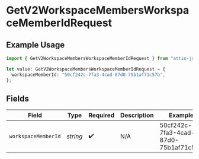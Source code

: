 # GetV2WorkspaceMembersWorkspaceMemberIdRequest

## Example Usage

```typescript
import { GetV2WorkspaceMembersWorkspaceMemberIdRequest } from "attio-js/models/operations";

let value: GetV2WorkspaceMembersWorkspaceMemberIdRequest = {
  workspaceMemberId: "50cf242c-7fa3-4cad-87d0-75b1af71c57b",
};
```

## Fields

| Field                                | Type                                 | Required                             | Description                          | Example                              |
| ------------------------------------ | ------------------------------------ | ------------------------------------ | ------------------------------------ | ------------------------------------ |
| `workspaceMemberId`                  | *string*                             | :heavy_check_mark:                   | N/A                                  | 50cf242c-7fa3-4cad-87d0-75b1af71c57b |